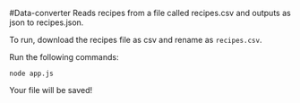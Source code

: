 #Data-converter
Reads recipes from a file called recipes.csv and outputs as json to recipes.json.

To run, download the recipes file as csv and rename as `recipes.csv`.

Run the following commands:
```npm install
node app.js
```

Your file will be saved!

